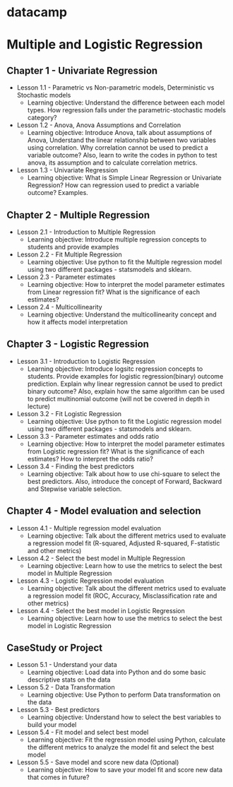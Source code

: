 # datacamp

# Multiple and Logistic Regression

## Chapter 1 - Univariate Regression
   * Lesson 1.1 - Parametric vs Non-parametric models, Deterministic vs Stochastic models
     * Learning objective: Understand the difference between each model types. How regression falls under the parametric-stochastic models category?
   * Lesson 1.2 - Anova, Anova Assumptions and Correlation
     * Learning objective: Introduce Anova, talk about assumptions of Anova, Understand the linear relationship between two variables using correlation. Why correlation cannot be used to predict a variable outcome? Also, learn to write the codes in python to test anova, its assumption and to calculate correlation metrics.
   * Lesson 1.3 - Univariate Regression
     * Learning objective: What is Simple Linear Regression or Univariate Regression? How can regression used to predict a variable outcome? Examples.
## Chapter 2 - Multiple Regression
   * Lesson 2.1 - Introduction to Multiple Regression
     * Learning objective: Introduce multiple regression concepts to students and provide examples
   * Lesson 2.2 - Fit Multiple Regression
     * Learning objective: Use python to fit the Multiple regression model using two different packages - statsmodels and sklearn.
   * Lesson 2.3 - Parameter estimates
     * Learning objective: How to interpret the model parameter estimates from Linear regression fit? What is the significance of each estimates?
   * Lesson 2.4 - Multicollinearity
     * Learning objective: Understand the multicollinearity concept and how it affects model interpretation
## Chapter 3 - Logistic Regression
   * Lesson 3.1 - Introduction to Logistic Regression
     * Learning objective: Introduce logsitc regression concepts to students. Provide examples for logistic regression(binary) outcome prediction. Explain why linear regression cannot be used to predict binary outcome? Also, explain how the same algorithm can be used to predict multinomial outcome (will not be covered in depth in lecture)
   * Lesson 3.2 - Fit Logistic Regression
     * Learning objective: Use python to fit the Logistic regression model using two different packages - statsmodels and sklearn.
   * Lesson 3.3 - Parameter estimates and odds ratio
     * Learning objective: How to interpret the model parameter estimates from Logistic regression fit? What is the significance of each estimates? How to interpret the odds ratio?
   * Lesson 3.4 - Finding the best predictors
     * Learning objective: Talk about how to use chi-square to select the best predictors. Also, introduce the concept of Forward, Backward and Stepwise variable selection.
## Chapter 4 - Model evaluation and selection
   * Lesson 4.1 - Multiple regression model evaluation
     * Learning objective: Talk about the different metrics used to evaluate a regression model fit (R-squared, Adjusted R-squared, F-statistic and other metrics)
   * Lesson 4.2 - Select the best model in Multiple Regression
     * Learning objective: Learn how to use the metrics to select the best model in Multiple Regression
   * Lesson 4.3 - Logistic Regression model evaluation
     * Learning objective: Talk about the different metrics used to evaluate a regression model fit (ROC, Accuracy, Misclassification rate and other metrics)
   * Lesson 4.4 - Select the best model in Logistic Regression
     * Learning objective: Learn how to use the metrics to select the best model in Logistic Regression
## CaseStudy or Project
   * Lesson 5.1 - Understand your data
     * Learning objective: Load data into Python and do some basic descriptive stats on the data
   * Lesson 5.2 - Data Transformation
     * Learning objective: Use Python to perform Data transformation on the data
   * Lesson 5.3 - Best predictors
     * Learning objective: Understand how to select the best variables to build your model
   * Lesson 5.4 - Fit model and select best model
     * Learning objective: Fit the regression model using Python, calculate the different metrics to analyze the model fit and select the best model
   * Lesson 5.5 - Save model and score new data (Optional)
     * Learning objective: How to save your model fit and score new data that comes in future?

